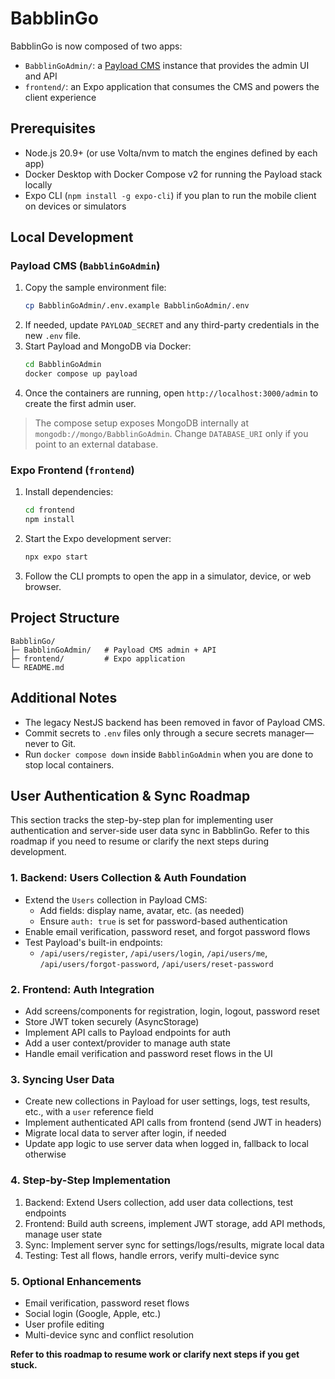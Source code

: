 # BabblinGo

BabblinGo is now composed of two apps:

- `BabblinGoAdmin/`: a [Payload CMS](https://payloadcms.com/) instance that provides the admin UI and API
- `frontend/`: an Expo application that consumes the CMS and powers the client experience

## Prerequisites

- Node.js 20.9+ (or use Volta/nvm to match the engines defined by each app)
- Docker Desktop with Docker Compose v2 for running the Payload stack locally
- Expo CLI (`npm install -g expo-cli`) if you plan to run the mobile client on devices or simulators

## Local Development

### Payload CMS (`BabblinGoAdmin`)

1. Copy the sample environment file:
	```bash
	cp BabblinGoAdmin/.env.example BabblinGoAdmin/.env
	```
2. If needed, update `PAYLOAD_SECRET` and any third-party credentials in the new `.env` file.
3. Start Payload and MongoDB via Docker:
	```bash
	cd BabblinGoAdmin
	docker compose up payload
	```
4. Once the containers are running, open `http://localhost:3000/admin` to create the first admin user.

> The compose setup exposes MongoDB internally at `mongodb://mongo/BabblinGoAdmin`. Change `DATABASE_URI` only if you point to an external database.

### Expo Frontend (`frontend`)

1. Install dependencies:
	```bash
	cd frontend
	npm install
	```
2. Start the Expo development server:
	```bash
	npx expo start
	```
3. Follow the CLI prompts to open the app in a simulator, device, or web browser.

## Project Structure

```text
BabblinGo/
├─ BabblinGoAdmin/   # Payload CMS admin + API
├─ frontend/         # Expo application
└─ README.md
```

## Additional Notes

- The legacy NestJS backend has been removed in favor of Payload CMS.
- Commit secrets to `.env` files only through a secure secrets manager—never to Git.
- Run `docker compose down` inside `BabblinGoAdmin` when you are done to stop local containers.

## User Authentication & Sync Roadmap

This section tracks the step-by-step plan for implementing user authentication and server-side user data sync in BabblinGo. Refer to this roadmap if you need to resume or clarify the next steps during development.

### 1. Backend: Users Collection & Auth Foundation
- Extend the `Users` collection in Payload CMS:
  - Add fields: display name, avatar, etc. (as needed)
  - Ensure `auth: true` is set for password-based authentication
- Enable email verification, password reset, and forgot password flows
- Test Payload's built-in endpoints:
  - `/api/users/register`, `/api/users/login`, `/api/users/me`, `/api/users/forgot-password`, `/api/users/reset-password`

### 2. Frontend: Auth Integration
- Add screens/components for registration, login, logout, password reset
- Store JWT token securely (AsyncStorage)
- Implement API calls to Payload endpoints for auth
- Add a user context/provider to manage auth state
- Handle email verification and password reset flows in the UI

### 3. Syncing User Data
- Create new collections in Payload for user settings, logs, test results, etc., with a `user` reference field
- Implement authenticated API calls from frontend (send JWT in headers)
- Migrate local data to server after login, if needed
- Update app logic to use server data when logged in, fallback to local otherwise

### 4. Step-by-Step Implementation
1. Backend: Extend Users collection, add user data collections, test endpoints
2. Frontend: Build auth screens, implement JWT storage, add API methods, manage user state
3. Sync: Implement server sync for settings/logs/results, migrate local data
4. Testing: Test all flows, handle errors, verify multi-device sync

### 5. Optional Enhancements
- Email verification, password reset flows
- Social login (Google, Apple, etc.)
- User profile editing
- Multi-device sync and conflict resolution

**Refer to this roadmap to resume work or clarify next steps if you get stuck.**

